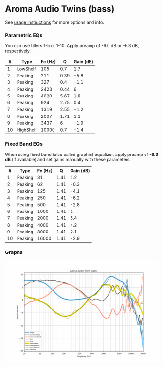 # Aroma Audio Twins (bass)
See [usage instructions](https://github.com/jaakkopasanen/AutoEq#usage) for more options and info.

### Parametric EQs
You can use filters 1-5 or 1-10. Apply preamp of -6.0 dB or -6.3 dB, respectively.

|   # | Type      |   Fc (Hz) |    Q |   Gain (dB) |
|-----|-----------|-----------|------|-------------|
|   1 | LowShelf  |       105 | 0.7  |         1.7 |
|   2 | Peaking   |       211 | 0.39 |        -5.8 |
|   3 | Peaking   |       327 | 0.4  |        -1.1 |
|   4 | Peaking   |      2423 | 0.44 |         6   |
|   5 | Peaking   |      4620 | 5.67 |         1.8 |
|   6 | Peaking   |       924 | 2.75 |         0.4 |
|   7 | Peaking   |      1319 | 2.55 |        -1.2 |
|   8 | Peaking   |      2007 | 1.71 |         1.1 |
|   9 | Peaking   |      3437 | 6    |        -1.9 |
|  10 | HighShelf |     10000 | 0.7  |        -1.4 |

### Fixed Band EQs
When using fixed band (also called graphic) equalizer, apply preamp of **-6.3 dB** (if available) and set gains manually with these parameters.

|   # | Type    |   Fc (Hz) |    Q |   Gain (dB) |
|-----|---------|-----------|------|-------------|
|   1 | Peaking |        31 | 1.41 |         1.2 |
|   2 | Peaking |        62 | 1.41 |        -0.3 |
|   3 | Peaking |       125 | 1.41 |        -4.1 |
|   4 | Peaking |       250 | 1.41 |        -6.2 |
|   5 | Peaking |       500 | 1.41 |        -2.8 |
|   6 | Peaking |      1000 | 1.41 |         1   |
|   7 | Peaking |      2000 | 1.41 |         5.4 |
|   8 | Peaking |      4000 | 1.41 |         4.2 |
|   9 | Peaking |      8000 | 1.41 |         2.1 |
|  10 | Peaking |     16000 | 1.41 |        -2.9 |

### Graphs
![](./Aroma%20Audio%20Twins%20(bass).png)
